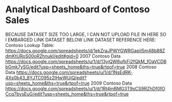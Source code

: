 # Analytical Dashboard of Contoso Sales

BECAUSE DATASET SIZE TOO LARGE, I CAN NOT UPLOAD FILE IN HERE SO I EMBARGED LINK DATASET BELOW
LINK DATASET REFERENCE HERE:
Contoso Lookup Table:
https://docs.google.com/spreadsheets/d/1ekZraJPWYGWRGapiI5m48b88ZdmKtURoS00oR2hnukI/edit#gid=0
2007 Contoso Data
https://docs.google.com/spreadsheets/u/1/d/13yiQW6ufkFi2fQkM_fOaVCDBbGmk7ySG/edit?usp=sheets_home&ths=true&rtpof=true
2008 Contoso Data
https://docs.google.com/spreadsheets/u/1/d/1NsEdRK-4Xs0b43_8YJTC095z2IHwWUiQ/edit?usp=sheets_home&ths=true&rtpof=true
2009 Contoso Data
https://docs.google.com/spreadsheets/u/1/d/1Rt4mBMG3T9sCS9RZhDf0fOCcq7bysEuG/edit?usp=sheets_home&ths=true&rtpof=true
